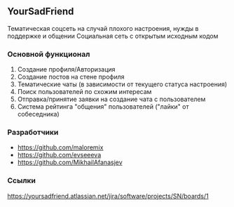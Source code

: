 ## YourSadFriend 
Тематическая соцсеть на случай плохого настроения, нужды в поддержке и общении
Социальная сеть с открытым исходным кодом


### Основной функционал
1. Создание профиля/Авторизация
2. Создание постов на стене профиля
3. Тематические чаты (в зависимости от текущего статуса настроения)
4. Поиск пользователей по схожим интересам
5. Отправка/принятие заявки на создание чата с пользователем
6. Система рейтинга "общения" пользователей ("лайки" от собеседника)  

### Разработчики
* https://github.com/maloremix
* https://github.com/evseeeva
* https://github.com/MikhailAfanasjev

### Ссылки
https://yoursadfriend.atlassian.net/jira/software/projects/SN/boards/1

